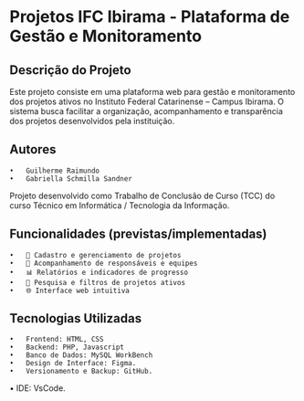 # Projetos IFC Ibirama - Plataforma de Gestão e Monitoramento

## Descrição do Projeto
Este projeto consiste em uma plataforma web para gestão e monitoramento dos projetos ativos no Instituto Federal Catarinense – Campus Ibirama.
O sistema busca facilitar a organização, acompanhamento e transparência dos projetos desenvolvidos pela instituição.

## Autores
	•	Guilherme Raimundo
	•	Gabriella Schmilla Sandner

Projeto desenvolvido como Trabalho de Conclusão de Curso (TCC) do curso Técnico em Informática / Tecnologia da Informação.

## Funcionalidades (previstas/implementadas)
	•	📂 Cadastro e gerenciamento de projetos
	•	👥 Acompanhamento de responsáveis e equipes
	•	📊 Relatórios e indicadores de progresso
	•	🔎 Pesquisa e filtros de projetos ativos
	•	🌐 Interface web intuitiva

## Tecnologias Utilizadas
	•	Frontend: HTML, CSS 
	•	Backend: PHP, Javascript
	•	Banco de Dados: MySQL WorkBench
	•	Design de Interface: Figma.
 	•	Versionamento e Backup: GitHub.
  •	IDE: VsCode.
